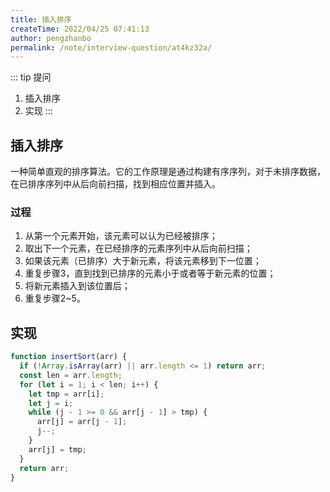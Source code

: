 ```yaml
---
title: 插入排序
createTime: 2022/04/25 07:41:13
author: pengzhanbo
permalink: /note/interview-question/at4kz32a/
---
```


::: tip 提问
1. 插入排序
2. 实现
:::

## 插入排序

一种简单直观的排序算法。它的工作原理是通过构建有序序列，对于未排序数据，在已排序序列中从后向前扫描，找到相应位置并插入。

### 过程

1. 从第一个元素开始，该元素可以认为已经被排序；
2. 取出下一个元素，在已经排序的元素序列中从后向前扫描；
3. 如果该元素（已排序）大于新元素，将该元素移到下一位置；
4. 重复步骤3，直到找到已排序的元素小于或者等于新元素的位置；
5. 将新元素插入到该位置后；
6. 重复步骤2~5。

## 实现

``` js
function insertSort(arr) {
  if (!Array.isArray(arr) || arr.length <= 1) return arr;
  const len = arr.length;
  for (let i = 1; i < len; i++) {
    let tmp = arr[i];
    let j = i;
    while (j - 1 >= 0 && arr[j - 1] > tmp) {
      arr[j] = arr[j - 1];
      j--;
    }
    arr[j] = tmp;
  }
  return arr;
}
```
